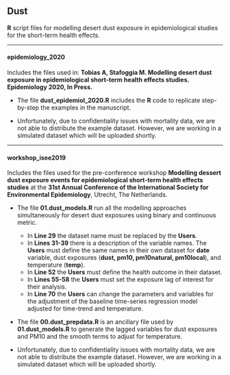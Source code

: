 ## Dust
**R** script files for modelling desert dust exposure in epidemiological studies for the short-term health effects.

---

#### epidemiology_2020

Includes the files used in: **Tobias A, Stafoggia M. Modelling desert dust exposure in epidemiological short-term health effects studies. Epidemiology 2020, In Press.**

* The file **dust_epidemiol_2020.R** includes the **R** code to replicate step-by-step the examples in the manuscript.

* Unfortunately, due to confidentiality issues with mortality data, we are not able to distribute the example dataset. However, we are working in a simulated dataset which will be uploaded shortly.
   
---

#### workshop_isee2019 

Includes the files used for the pre-conference workshop **Modelling dessert dust exposure events for epidemiological short-term health effects studies** at the **31st Annual Conference of the International Society for Environmental Epidemiology**, Utrecht, The Netherlands.

* The file **01.dust_models.R** run all the modelling approaches simultaneously for desert dust exposures using binary and continuous metric.
    * In **Line 29** the dataset name must be replaced by the **Users**. 
    * In **Lines 31-39** there is a description of the variable names. The **Users** must define the same names in their own dataset for **date** variable, dust exposures (**dust, pm10, pm10natural, pm10local**), and temperature (**temp**). 
    * In **Line 52** the **Users** must define the health outcome in their dataset. 
    * In **Lines 55-58** the **Users** must set the exposure lag of interest for their analysis. 
    * In **Line 70** the **Users** can change the parameters and variables for the adjustment of the baseline time-series regression model adjusted for time-trend and temperature.
    
* The file **00.dust_prepdata.R** is an ancillary file used by **01.dust_models.R** to generate the lagged variables for dust exposures and PM10 and the smooth terms to adjust for temperature.

* Unfortunately, due to confidentiality issues with mortality data, we are not able to distribute the example dataset. However, we are working in a simulated dataset which will be uploaded shortly.
